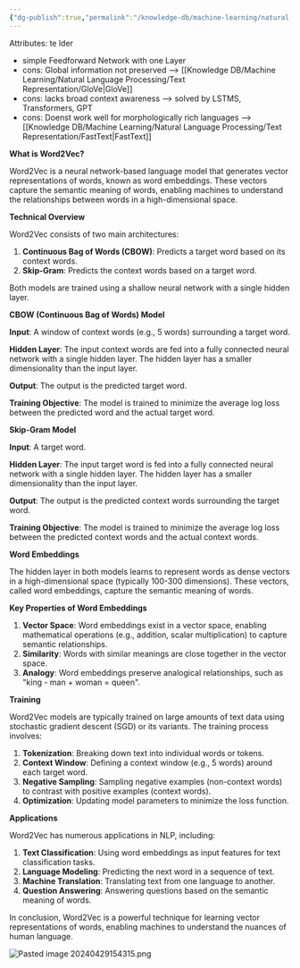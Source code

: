 ```yaml
---
{"dg-publish":true,"permalink":"/knowledge-db/machine-learning/natural-language-processing/text-representation/word2-vec/"}
---
```


Attributes:
te
lder
- simple Feedforward Network with one Layer
- cons: Global information not preserved --> [[Knowledge DB/Machine Learning/Natural Language Processing/Text Representation/GloVe\|GloVe]]
- cons: lacks broad context awareness --> solved by LSTMS, Transformers, GPT
- cons: Doenst work well for morphologically rich languages --> [[Knowledge DB/Machine Learning/Natural Language Processing/Text Representation/FastText\|FastText]]


**What is Word2Vec?**

Word2Vec is a neural network-based language model that generates vector representations of words, known as word embeddings. These vectors capture the semantic meaning of words, enabling machines to understand the relationships between words in a high-dimensional space.

**Technical Overview**

Word2Vec consists of two main architectures:

1. **Continuous Bag of Words (CBOW)**: Predicts a target word based on its context words.
2. **Skip-Gram**: Predicts the context words based on a target word.

Both models are trained using a shallow neural network with a single hidden layer.

**CBOW (Continuous Bag of Words) Model**

**Input**: A window of context words (e.g., 5 words) surrounding a target word.

**Hidden Layer**: The input context words are fed into a fully connected neural network with a single hidden layer. The hidden layer has a smaller dimensionality than the input layer.

**Output**: The output is the predicted target word.

**Training Objective**: The model is trained to minimize the average log loss between the predicted word and the actual target word.

**Skip-Gram Model**

**Input**: A target word.

**Hidden Layer**: The input target word is fed into a fully connected neural network with a single hidden layer. The hidden layer has a smaller dimensionality than the input layer.

**Output**: The output is the predicted context words surrounding the target word.

**Training Objective**: The model is trained to minimize the average log loss between the predicted context words and the actual context words.

**Word Embeddings**

The hidden layer in both models learns to represent words as dense vectors in a high-dimensional space (typically 100-300 dimensions). These vectors, called word embeddings, capture the semantic meaning of words.

**Key Properties of Word Embeddings**

1. **Vector Space**: Word embeddings exist in a vector space, enabling mathematical operations (e.g., addition, scalar multiplication) to capture semantic relationships.
2. **Similarity**: Words with similar meanings are close together in the vector space.
3. **Analogy**: Word embeddings preserve analogical relationships, such as "king - man + woman = queen".

**Training**

Word2Vec models are typically trained on large amounts of text data using stochastic gradient descent (SGD) or its variants. The training process involves:

1. **Tokenization**: Breaking down text into individual words or tokens.
2. **Context Window**: Defining a context window (e.g., 5 words) around each target word.
3. **Negative Sampling**: Sampling negative examples (non-context words) to contrast with positive examples (context words).
4. **Optimization**: Updating model parameters to minimize the loss function.

**Applications**

Word2Vec has numerous applications in NLP, including:

1. **Text Classification**: Using word embeddings as input features for text classification tasks.
2. **Language Modeling**: Predicting the next word in a sequence of text.
3. **Machine Translation**: Translating text from one language to another.
4. **Question Answering**: Answering questions based on the semantic meaning of words.

In conclusion, Word2Vec is a powerful technique for learning vector representations of words, enabling machines to understand the nuances of human language.




 ![Pasted image 20240429154315.png](/img/user/Files/Pasted%20image%2020240429154315.png)
